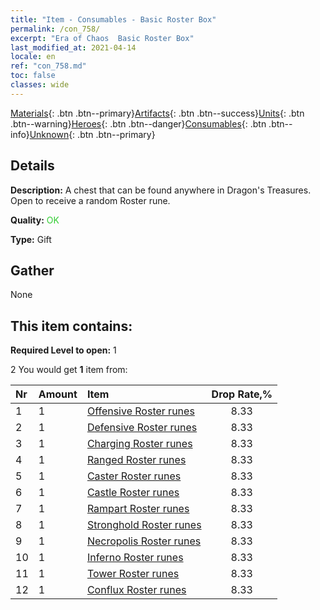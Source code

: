 ```yaml
---
title: "Item - Consumables - Basic Roster Box"
permalink: /con_758/
excerpt: "Era of Chaos  Basic Roster Box"
last_modified_at: 2021-04-14
locale: en
ref: "con_758.md"
toc: false
classes: wide
---
```

 [Materials](/Items/){: .btn .btn--primary}[Artifacts](/Items/Artifacts/){: .btn .btn--success}[Units](/Items/Units/){: .btn .btn--warning}[Heroes](/Items/Heroes/){: .btn .btn--danger}[Consumables](/Items/Consumables/){: .btn .btn--info}[Unknown](/Items/Unknown/){: .btn .btn--primary}

## Details
 **Description:** A chest that can be found anywhere in Dragon's Treasures. Open to receive a random Roster rune.

 **Quality:** <span style="color: #32CD32">OK</span>

 **Type:** Gift

## Gather

  None

## This item contains:

 **Required Level to open:** 1

 2 You would get **1** item  from:

  | Nr | Amount |     Item    | Drop Rate,% |
  |:---|:-------|:------------|:---------:|
  | 1 | 1 | [Offensive Roster runes](/Items/con_734/) | 8.33 | 
  | 2 | 1 | [Defensive Roster runes](/Items/con_739/) | 8.33 | 
  | 3 | 1 | [Charging Roster runes](/Items/con_741/) | 8.33 | 
  | 4 | 1 | [Ranged Roster runes](/Items/con_742/) | 8.33 | 
  | 5 | 1 | [Caster Roster runes](/Items/con_746/) | 8.33 | 
  | 6 | 1 | [Castle Roster runes](/Items/con_752/) | 8.33 | 
  | 7 | 1 | [Rampart Roster runes](/Items/con_753/) | 8.33 | 
  | 8 | 1 | [Stronghold Roster runes](/Items/con_754/) | 8.33 | 
  | 9 | 1 | [Necropolis Roster runes](/Items/con_755/) | 8.33 | 
  | 10 | 1 | [Inferno Roster runes](/Items/con_777/) | 8.33 | 
  | 11 | 1 | [Tower Roster runes](/Items/con_785/) | 8.33 | 
  | 12 | 1 | [Conflux Roster runes](/Items/con_791/) | 8.33 | 
